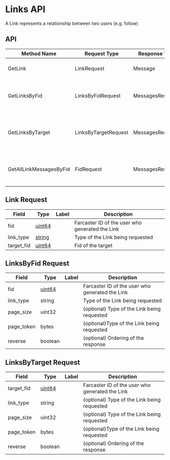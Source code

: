 # Links API

A Link represents a relationship between two users (e.g. follow)

## API

| Method Name             | Request Type         | Response Type    | Description                                                |
|-------------------------|----------------------|------------------|------------------------------------------------------------|
| GetLink                 | LinkRequest          | Message          | Returns a specific Link                                    |
| GetLinksByFid           | LinksByFidRequest    | MessagesResponse | Returns Links made by an fid in reverse chron order        |
| GetLinksByTarget        | LinksByTargetRequest | MessagesResponse | Returns LinkAdds for a given target in reverse chron order |
| GetAllLinkMessagesByFid | FidRequest           | MessagesResponse | Returns Links made by an fid in reverse chron order        |

## Link Request

| Field      | Type        | Label | Description                                     |
|------------|-------------|-------|-------------------------------------------------|
| fid        | [uint64](#) |       | Farcaster ID of the user who generated the Link |
| link_type  | [string](#) |       | Type of the Link being requested                |
| target_fid | [uint64](#) |       | Fid of the target                               |

## LinksByFid Request

| Field      | Type        | Label | Description                                     |
|------------|-------------|-------|-------------------------------------------------|
| fid        | [uint64](#) |       | Farcaster ID of the user who generated the Link |
| link_type  | string      |       | Type of the Link being requested                |
| page_size  | uint32      |       | (optional) Type of the Link being requested     |
| page_token | bytes       |       | (optional)Type of the Link being requested      |
| reverse    | boolean     |       | (optional) Ordering of the response             |

## LinksByTarget Request

| Field      | Type        | Label | Description                                     |
|------------|-------------|-------|-------------------------------------------------|
| target_fid | [uint64](#) |       | Farcaster ID of the user who generated the Link |
| link_type  | string      |       | (optional) Type of the Link being requested     |
| page_size  | uint32      |       | (optional) Type of the Link being requested     |
| page_token | bytes       |       | (optional)Type of the Link being requested      |
| reverse    | boolean     |       | (optional) Ordering of the response             |
